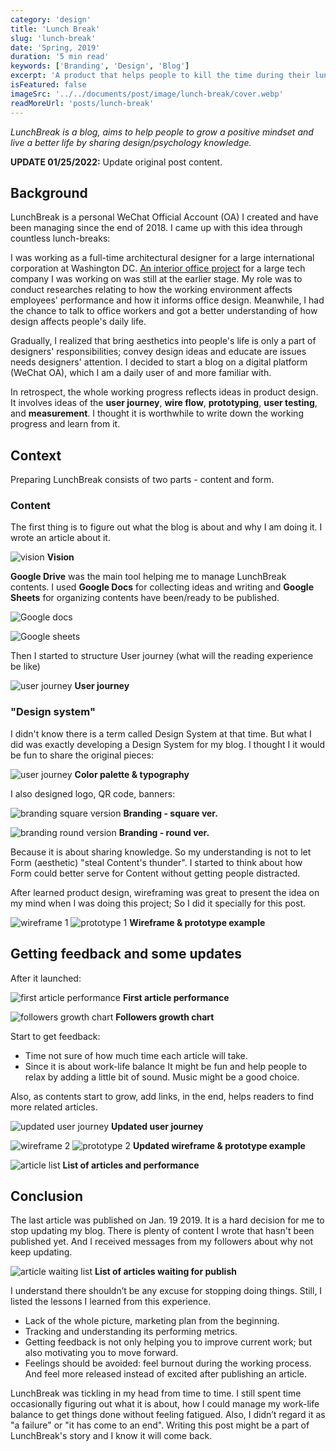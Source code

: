 ```yaml
---
category: 'design'
title: 'Lunch Break'
slug: 'lunch-break'
date: 'Spring, 2019'
duration: '5 min read'
keywords: ['Branding', 'Design', 'Blog']
excerpt: 'A product that helps people to kill the time during their lunch break.'
isFeatured: false
imageSrc: '../../documents/post/image/lunch-break/cover.webp'
readMoreUrl: 'posts/lunch-break'
---
```


_LunchBreak is a blog, aims to help people to grow a positive mindset and live a better life by sharing design/psychology knowledge._

**UPDATE 01/25/2022:** Update original post content.

## Background

LunchBreak is a personal WeChat Official Account (OA) I created and have been managing since the end of 2018. I came up with this idea through countless lunch-breaks:

I was working as a full-time architectural designer for a large international corporation at Washington DC. [An interior office project](www.howiework.com/posts/anti-office) for a large tech company I was working on was still at the earlier stage. My role was to conduct researches relating to how the working environment affects employees' performance and how it informs office design. Meanwhile, I had the chance to talk to office workers and got a better understanding of how design affects people's daily life.

Gradually, I realized that bring aesthetics into people's life is only a part of designers' responsibilities; convey design ideas and educate are issues needs designers' attention. I decided to start a blog on a digital platform (WeChat OA), which I am a daily user of and more familiar with.

In retrospect, the whole working progress reflects ideas in product design. It involves ideas of the **user journey**, **wire flow**, **prototyping**, **user testing**, and **measurement**. I thought it is worthwhile to write down the working progress and learn from it.

## Context

Preparing LunchBreak consists of two parts - content and form.

### Content

The first thing is to figure out what the blog is about and why I am doing it. I wrote an article about it.

![vision](../../documents/post/image/lunch-break/vision.webp)
**Vision**

**Google Drive** was the main tool helping me to manage LunchBreak contents.
I used **Google Docs** for collecting ideas and writing and **Google Sheets** for organizing contents have been/ready to be published.

![Google docs](../../documents/post/image/lunch-break/Google-docs.webp)

![Google sheets](../../documents/post/image/lunch-break/Google-sheets.webp)

Then I started to structure User journey (what will the reading experience be like)

![user journey](../../documents/post/image/lunch-break/user-journey.png)
**User journey**

### "Design system"

I didn't know there is a term called Design System at that time. But what I did was exactly developing a Design System for my blog. I thought I it would be fun to share the original pieces:

![user journey](../../documents/post/image/lunch-break/color-typo.webp)
**Color palette & typography**

I also designed logo, QR code, banners:

![branding square version](../../documents/post/image/lunch-break/branding-square.webp)
**Branding - square ver.**

![branding round version](../../documents/post/image/lunch-break/branding-round.webp)
**Branding - round ver.**

Because it is about sharing knowledge. So my understanding is not to let Form (aesthetic) "steal Content's thunder".
I started to think about how Form could better serve for Content without getting people distracted.

After learned product design, wireframing was great to present the idea on my mind when I was doing this project; So I did it specially for this post.

![wireframe 1](../../documents/post/image/lunch-break/wireframe-1.gif)
![prototype 1](../../documents/post/image/lunch-break/prototype-1.gif)
**Wireframe & prototype example**

## Getting feedback and some updates

After it launched:

![first article performance](../../documents/post/image/lunch-break/first-article-performance.webp)
**First article performance**

![followers growth chart](../../documents/post/image/lunch-break/followers-growth-chart.webp)
**Followers growth chart**

Start to get feedback:

- Time not sure of how much time each article will take.
- Since it is about work-life balance It might be fun and help people to relax by adding a little bit of sound. Music might be a good choice.

Also, as contents start to grow, add links, in the end, helps readers to find more related articles.

![updated user journey](../../documents/post/image/lunch-break/updated-user-journey.png)
**Updated user journey**

![wireframe 2](../../documents/post/image/lunch-break/wireframe-2.gif)
![prototype 2](../../documents/post/image/lunch-break/prototype-2.gif)
**Updated wireframe & prototype example**

![article list](../../documents/post/image/lunch-break/article-list.webp)
**List of articles and performance**

## Conclusion

The last article was published on Jan. 19 2019. It is a hard decision for me to stop updating my blog. There is plenty of content I wrote that hasn't been published yet. And I received messages from my followers about why not keep updating.

![article waiting list](../../documents/post/image/lunch-break/article-waiting-list.webp)
**List of articles waiting for publish**

I understand there shouldn’t be any excuse for stopping doing things. Still, I listed the lessons I learned from this experience.

- Lack of the whole picture, marketing plan from the beginning.
- Tracking and understanding its performing metrics.
- Getting feedback is not only helping you to improve current work; but also motivating you to move forward.
- Feelings should be avoided: feel burnout during the working process. And feel more released instead of excited after publishing an article.

LunchBreak was tickling in my head from time to time. I still spent time occasionally figuring out what it is about, how I could manage my work-life balance to get things done without feeling fatigued. Also, I didn’t regard it as "a failure" or "it has come to an end". Writing this post might be a part of LunchBreak's story and I know it will come back.

